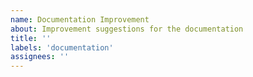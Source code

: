 ```yaml
---
name: Documentation Improvement
about: Improvement suggestions for the documentation
title: ''
labels: 'documentation'
assignees: ''
---
```

